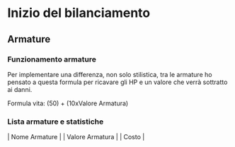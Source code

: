 # Inizio del bilanciamento

## Armature
### Funzionamento armature
Per implementare una differenza, non solo stilistica, tra le armature ho pensato a questa formula per ricavare gli HP e un valore che verrà sottratto ai danni.

Formula vita: (50) + (10xValore Armatura)



### Lista armature e statistiche

| Nome Armature | | Valore Armatura | | Costo |
